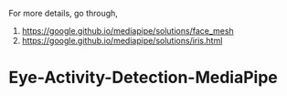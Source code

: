For more details, go through, <br>
1. https://google.github.io/mediapipe/solutions/face_mesh
2. https://google.github.io/mediapipe/solutions/iris.html

# Eye-Activity-Detection-MediaPipe
